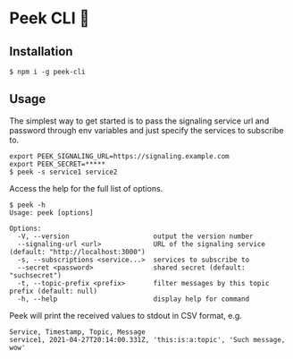 # Peek CLI 👀

## Installation

```
$ npm i -g peek-cli
```

## Usage

The simplest way to get started is to pass the signaling service url and password through env variables and just specify the services to subscribe to.

```
export PEEK_SIGNALING_URL=https://signaling.example.com
export PEEK_SECRET=*****
$ peek -s service1 service2
```

Access the help for the full list of options.

```
$ peek -h
Usage: peek [options]

Options:
  -V, --version                     output the version number
  --signaling-url <url>             URL of the signaling service (default: "http://localhost:3000")
  -s, --subscriptions <service...>  services to subscribe to
  --secret <password>               shared secret (default: "suchsecret")
  -t, --topic-prefix <prefix>       filter messages by this topic prefix (default: null)
  -h, --help                        display help for command
```

Peek will print the received values to stdout in CSV format, e.g.
```
Service, Timestamp, Topic, Message
service1, 2021-04-27T20:14:00.331Z, 'this:is:a:topic', 'Such message, wow'
```